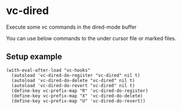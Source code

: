 # vc-dired
Execute some vc commands in the dired-mode buffer

You can use below commands to the under cursor file or marked files.

## Setup example
```emacs
(with-eval-after-load "vc-hooks"
  (autoload 'vc-dired-do-register "vc-dired" nil t)
  (autoload 'vc-dired-do-delete "vc-dired" nil t)
  (autoload 'vc-dired-do-revert "vc-dired" nil t)
  (define-key vc-prefix-map "R" 'vc-dired-do-register)
  (define-key vc-prefix-map "X" 'vc-dired-do-delete)
  (define-key vc-prefix-map "U" 'vc-dired-do-revert))
```

